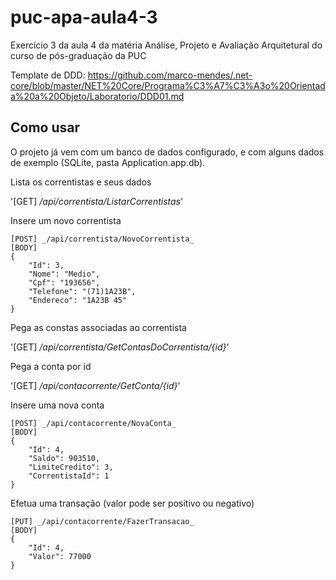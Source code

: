 # puc-apa-aula4-3
Exercício 3 da aula 4 da matéria Análise, Projeto e Avaliação Arquitetural do curso de pós-graduação da PUC

Template de DDD:
https://github.com/marco-mendes/.net-core/blob/master/NET%20Core/Programa%C3%A7%C3%A3o%20Orientada%20a%20Objeto/Laboratorio/DDD01.md


## Como usar

O projeto já vem com um banco de dados configurado, e com alguns dados de exemplo (SQLite, pasta Application.app.db).

Lista os correntistas e seus dados

'[GET] _/api/correntista/ListarCorrentistas_'

Insere um novo correntista
```
[POST] _/api/correntista/NovoCorrentista_
[BODY]
{
    "Id": 3,
    "Nome": "Medio",
    "Cpf": "193656",
    "Telefone": "(71)1A23B",
    "Endereco": "1A23B 45"
}
```

Pega as constas associadas ao correntista

'[GET] _/api/correntista/GetContasDoCorrentista/{id}_'

Pega a conta por id

'[GET] _/api/contacorrente/GetConta/{id}_'

Insere uma nova conta
```
[POST] _/api/contacorrente/NovaConta_
[BODY]
{
    "Id": 4,
    "Saldo": 903510,
    "LimiteCredito": 3,
    "CorrentistaId": 1
}
```

Efetua uma transação (valor pode ser positivo ou negativo)
```
[PUT] _/api/contacorrente/FazerTransacao_
[BODY]
{
    "Id": 4,
    "Valor": 77000
}
```
